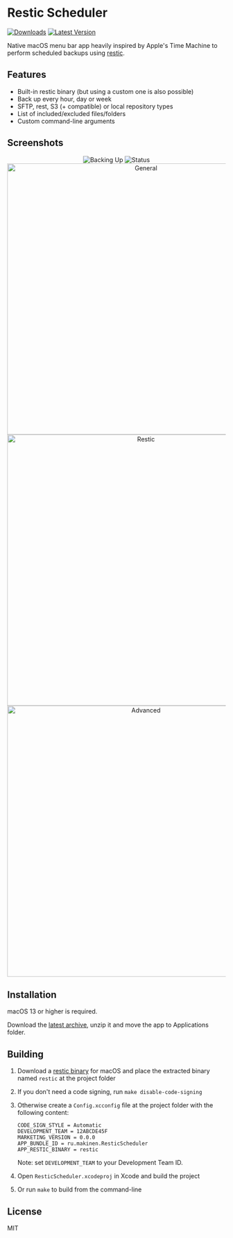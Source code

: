 # Restic Scheduler

[![Downloads](https://img.shields.io/github/downloads/sergeymakinen/ResticScheduler/total)](https://github.com/sergeymakinen/ResticScheduler/releases)
[![Latest Version](https://img.shields.io/github/v/release/sergeymakinen/ResticScheduler)](https://github.com/sergeymakinen/ResticScheduler/releases/latest)

Native macOS menu bar app heavily inspired by Apple's Time Machine to perform scheduled backups using [restic](https://github.com/restic/restic).

## Features

* Built-in restic binary (but using a custom one is also possible)
* Back up every hour, day or week
* SFTP, rest, S3 (+ compatible) or local repository types
* List of included/excluded files/folders
* Custom command-line arguments

## Screenshots

<p align="center">
  <img alt="Backing Up" src="https://github.com/sergeymakinen/ResticScheduler/assets/983964/2c0da061-5a70-4cf6-a0a3-2b3d7f84e247">
  <img alt="Status" src="https://github.com/sergeymakinen/ResticScheduler/assets/983964/d1fac75f-a9f3-4e73-93cd-2f0392cc2f1e">
  <img width="624" alt="General" src="https://github.com/sergeymakinen/ResticScheduler/assets/983964/4edae23f-dedc-4e2d-b4ef-dedc4ce73585">
  <img width="624" alt="Restic" src="https://github.com/sergeymakinen/ResticScheduler/assets/983964/530433d7-9734-4738-b463-abc4915fc3c9">
  <img width="624" alt="Advanced" src="https://github.com/sergeymakinen/ResticScheduler/assets/983964/0fa108ac-d9cf-4383-8992-97b5bd952db5">
</p>

## Installation

macOS 13 or higher is required.

Download the [latest archive](https://github.com/sergeymakinen/ResticScheduler/releases/latest), unzip it and move the app to Applications folder.

## Building

1. Download a [restic binary](https://github.com/restic/restic/releases/latest) for macOS and place the extracted binary named `restic` at the project folder
2. If you don't need a code signing, run `make disable-code-signing`
3. Otherwise create a `Config.xcconfig` file at the project folder with the following content:

    ```env
    CODE_SIGN_STYLE = Automatic
    DEVELOPMENT_TEAM = 12ABCDE45F
    MARKETING_VERSION = 0.0.0
    APP_BUNDLE_ID = ru.makinen.ResticScheduler
    APP_RESTIC_BINARY = restic
    ```

    Note: set `DEVELOPMENT_TEAM` to your Development Team ID.

4. Open `ResticScheduler.xcodeproj` in Xcode and build the project
5. Or run `make` to build from the command-line

## License

MIT
